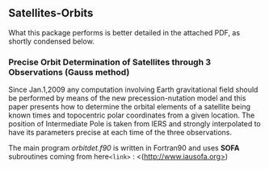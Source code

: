 ## Satellites-Orbits
What this package performs is better detailed in the attached PDF, as shortly condensed below.

### Precise Orbit Determination of Satellites through 3 Observations (Gauss method) 
Since Jan.1,2009 any computation involving Earth gravitational field should be performed by means of the new precession-nutation model and this paper presents how to determine the orbital elements of a satellite being known times and topocentric polar coordinates from a given location. The position of Intermediate Pole is taken from 
IERS and strongly interpolated to have its parameters precise at each time of the three observations. 

The main program <i>orbitdet.f90</i> is written in Fortran90 and uses  <b>SOFA</b> subroutines coming from 
here`<link>` : <(http://www.iausofa.org>)
